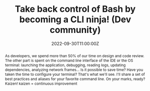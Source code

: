 ---
title: Take back control of Bash by becoming a CLI ninja! (Dev community)

event: OVHcloud
event_url: https://www.ovhcloud.com

location: Online (Internal)

summary: 1-hour talk about all news tools for the terminal
abstract: "As developers, we spend more than 50% of our time on design and code review. The other part is spent on the command line interface of the IDE or the OS terminal: launching the application, debugging, reading logs, updating dependencies, analyzing network frames... Is it possible to save time? Have you taken the time to configure your terminal? That's what we'll see. I'll share a set of best practices and aliases for your favorite command line.

On your marks, ready? Kaizen! kaizen = continuous improvement"

date: "2022-09-30T11:00:00Z"
date_end: "2022-09-30T12:00:00Z"
all_day: false

publishDate: "2022-09-20T00:00:00Z"

authors: [David Aparicio]
tags: [SRE, CLI, Internal]

featured: false

image:
  caption: 'Image credit: [**Alejandro Escamilla/Unsplash**](https://unsplash.com/photos/BbQLHCpVUqA)'
  focal_point: Right

links:
- icon: comments
  icon_pack: fas
  name: Feedback
  url: https://openfeedback.io/cA67UrN9jU6glxRGVmmW/2022-09-30/i58uf8ZC1SWWFRk9WwVI
url_code: ""
url_pdf: ""
url_slides: "talks/OVHcloud22_Cli.pdf"
url_video: ""

slides: ""
projects: []
---